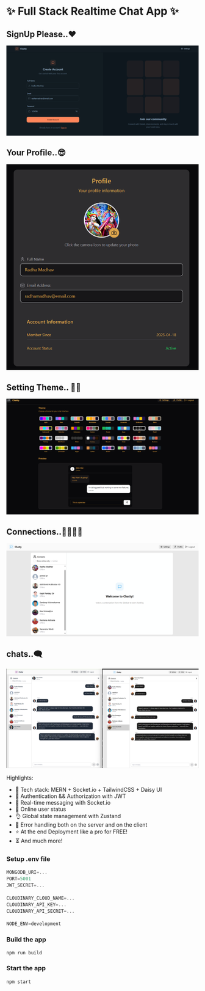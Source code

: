 # ✨ Full Stack Realtime Chat App ✨

## SignUp Please..❤️
![Demo App](/frontend/public/1.png)
## Your Profile..😎 
![Demo App](/frontend/public/2.png)
## Setting Theme.. 🏳️‍🌈
![Demo App](/frontend/public/3.png)
## Connections..👯‍♂️👯‍♂️
![Demo App](/frontend/public/4.png)
## chats..🗨️
![Demo App](/frontend/public/5.png)



Highlights:

- 🌟 Tech stack: MERN + Socket.io + TailwindCSS + Daisy UI
- 🎃 Authentication && Authorization with JWT
- 👾 Real-time messaging with Socket.io
- 🚀 Online user status
- 👌 Global state management with Zustand
- 🐞 Error handling both on the server and on the client
- ⭐ At the end Deployment like a pro for FREE!
- ⏳ And much more!

### Setup .env file

```js
MONGODB_URI=...
PORT=5001
JWT_SECRET=...

CLOUDINARY_CLOUD_NAME=...
CLOUDINARY_API_KEY=...
CLOUDINARY_API_SECRET=...

NODE_ENV=development
```

### Build the app

```shell
npm run build
```

### Start the app

```shell
npm start
```
